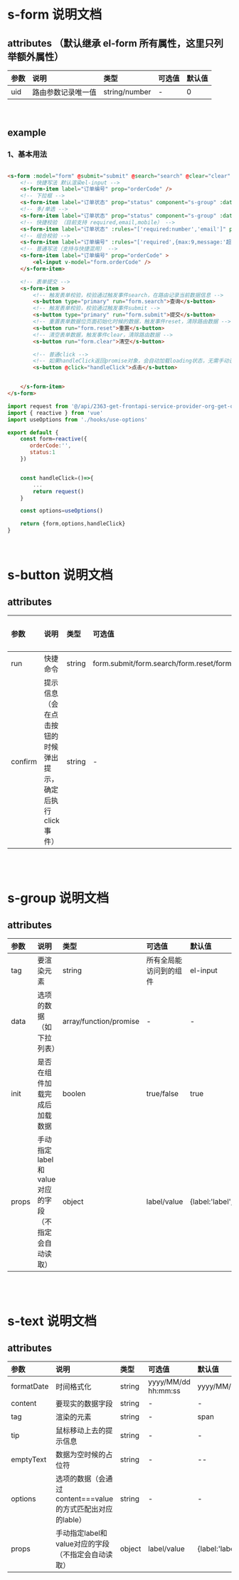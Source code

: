 # s-form 说明文档


## attributes （默认继承 el-form 所有属性，这里只列举额外属性）

| 参数	 | 说明 | 类型	 | 可选值 | 默认值 |
| :-----| :---- | :---- | :---- | :---- |
| uid | 路由参数记录唯一值 | string/number |- |0 |


<br />

## example
### 1、基本用法
```html

<s-form :model="form" @submit="submit" @search="search" @clear="clear" @reset="reset" >
    <!-- 快捷写法 默认渲染el-input -->
    <s-form-item label="订单编号" prop="orderCode" />
    <!-- 下拉框 -->
    <s-form-item label="订单状态" prop="status" component="s-group" :data="options" />
    <!-- 多/单选 -->
    <s-form-item label="订单状态" prop="status" component="s-group" :data="options"  tag="checkbox" />
    <!-- 快捷校验 （目前支持 required,email,mobile） -->
    <s-form-item label="订单状态" :rules="['required:number','email']" prop="status" component="s-group" :data="options" />
    <!-- 组合校验 -->
    <s-form-item label="订单编号" :rules="['required',{max:9,message:'超过最大值'}]" prop="orderCode" />
    <!-- 普通写法（支持与快捷混用） -->
    <s-form-item label="订单编号" prop="orderCode" >
        <el-input v-model="form.orderCode" />
    </s-form-item>

    <!-- 表单提交 -->
    <s-form-item >
        <!-- 触发表单校验，校验通过触发事件search，在路由记录当前数据信息 -->
        <s-button type="primary" run="form.search">查询</s-button>
        <!-- 触发表单校验，校验通过触发事件submit -->
        <s-button type="primary" run="form.submit">提交</s-button>
        <!-- 重置表单数据位页面初始化时候的数据，触发事件reset，清除路由数据 -->
        <s-button run="form.reset">重置</s-button>
        <!-- 清空表单数据，触发事件clear，清除路由数据 -->
        <s-button run="form.clear">清空</s-button>

        <!-- 普通click -->
        <!-- 如果handleClick返回promise对象，会自动加载loading状态，无需手动设置 -->
        <s-button @click="handleClick">点击</s-button>


    </s-form-item>
</s-form>

```
```javascript
import request from '@/api/2363-get-frontapi-service-provider-org-get-orgenum'
import { reactive } from 'vue'
import useOptions from './hooks/use-options'

export default {
    const form=reactive({
       orderCode:'',
       status:1
    })


    const handleClick=()=>{
        ...
        return request()
    }

    const options=useOptions()  

    return {form,options,handleClick}
}

```

</br>

# s-button 说明文档


## attributes

| 参数	 | 说明 | 类型	 | 可选值 | 默认值 |
| :-----| :---- | :---- | :---- | :---- |
| run | 快捷命令 | string |form.submit/form.search/form.reset/form.clear |- |
| confirm | 提示信息（会在点击按钮的时候弹出提示，确定后执行click事件） | string |- |- |


</br>
</br>

# s-group 说明文档


## attributes

| 参数	 | 说明 | 类型	 | 可选值 | 默认值 |
| :-----| :---- | :---- | :---- | :---- |
| tag | 要渲染元素 | string |所有全局能访问到的组件 |el-input |
| data | 选项的数据（如下拉列表） | array/function/promise |- |- |
| init | 是否在组件加载完成后加载数据 | boolen | true/false | true |
| props | 手动指定label和value对应的字段（不指定会自动读取） | object | label/value |  {label:'label',value:'value'}  |

</br>
</br>

# s-text 说明文档


## attributes

| 参数	 | 说明 | 类型	 | 可选值 | 默认值 |
| :-----| :---- | :---- | :---- | :---- |
| formatDate | 时间格式化 | string | yyyy/MM/dd hh:mm:ss | yyyy/MM/dd |
| content | 要现实的数据字段 | string |- |- |
| tag | 渲染的元素 | string | - | span |
| tip | 鼠标移动上去的提示信息 | string | - | - |
| emptyText | 数据为空时候的占位符 | string | - | -- |
| options | 选项的数据（会通过content===value的方式匹配出对应的lable） | string | - | - |
| props | 手动指定label和value对应的字段（不指定会自动读取） | object | label/value |  {label:'label',value:'value'}  |


